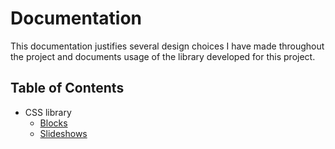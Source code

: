 Documentation
=============

This documentation justifies several design choices I have made throughout the project and documents usage of the library developed for this project.

## Table of Contents

- CSS library
	- [Blocks](./styling%20library/blocks.md)
	- [Slideshows](./styling%20library/slideshows.md)
